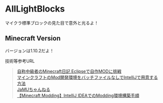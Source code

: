 # AllLightBlocks
マイクラ標準ブロックの見た目で意外と光るよ！   

## Minecraft Version
バージョンは1.10.2だよ！

技術等参考URL  
> [自称中級者のMinecraft日記 Eclipseで自作MODに挑戦](http://ch.nicovideo.jp/ayutaki_s/blomaga/ar1101793)  
> [マインクラフトのMod開発環境をバッチファイルなしでIntelliJで用意する方法](http://hajimete-program.com/blog/2017/02/15/%E3%83%9E%E3%82%A4%E3%83%B3%E3%82%AF%E3%83%A9%E3%83%95%E3%83%88%E3%81%AEmod%E9%96%8B%E7%99%BA%E7%92%B0%E5%A2%83%E3%82%92%E7%94%A8%E6%84%8F%E3%81%99%E3%82%8B%E6%96%B9%E6%B3%95/)  
> [JaMUちゃんねる](https://www.youtube.com/channel/UCLtKmKTYQiAoBjMVUyPVanw)  
> [【Minecraft Modding】IntelliJ IDEAでのModding環境構築手順](http://ch.nicovideo.jp/lichtes/blomaga/ar1134117)  